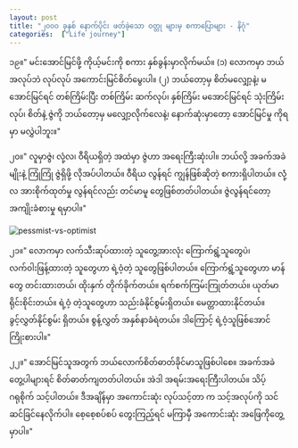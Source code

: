 ```yaml
---
layout: post
title: "၂၀၀၀ ခုနှစ် နောက်ပိုင်း ဖတ်ခဲ့သော ဝတ္တု များမှ စကာပြောများ - နိဂုံ"
categories:  ["Life journey"]
---
```


၁၉။"  မင်းအောင်မြင်ဖို့ ကိုယ့်မင်းကို စကား နှစ်ခွန်းမှာလိုက်မယ်။ (၁) လောကမှာ ဘယ်အလုပ်ဘဲ လုပ်လုပ် အကောင်းမြင်စိတ်မွေးပါ။ (၂) ဘယ်တော့မှ စိတ်မလျှော့နဲ့၊ မအောင်မြင်ရင် တစ်ကြိမ်းပြီး တစ်ကြိမ်း ဆက်လုပ်၊ နှစ်ကြိမ်း မအောင်မြင်ရင် သုံးကြိမ်းလုပ်၊ စိတ်နဲ့ ဇွဲကို ဘယ်တော့မှ မလျှော့လိုက်လေနဲ့၊ နောက်ဆုံးမှာတော့ အောင်မြင်မှု ကိုရမှာ မလွှဲပါဘူး။"

၂၀။" လူမှာဇွဲ၊ လုံ့လ၊ ဝီရိယရှိတဲ့ အထဲမှာ ဇွဲဟာ အရေးကြီးဆုံးပါ။ ဘယ်လို့ အခက်အခဲမျိုးနဲ့ ကြုံကြုံ ဇွဲရှိဖို့ လိုအပ်ပါတယ်။ ဝီရိယ လွန်ရင် ကျွန်ဖြစ်ဆိုတဲ့ စကားရှိပါတယ်။ လုံံ့လ အားစိုက်ထုတ်မှု လွန်ရင်လည်း တင်မာမူ တွေဖြစ်တတ်ပါတယ်။ ဇွဲလွန်ရင်တော့ အကျိုးခံစားမှု ရမှာပါ။"

<!-- more -->
<img src="http://drive.google.com/uc?export=view&id=1QNK6r-jZSuAm5jdOkcuW0EP3smeqiMFb" alt="pessmist-vs-optimist">


၂၁။" လောကမှာ လက်သီးဆုပ်ထားတဲ့ သူတွေ့အားလုံး ကြောက်ရွံ့သူတွေပဲ၊ လက်ဝါးဖြန့်ထားတဲ့ သူတွေဟာ ရဲ့ဝံ့တဲ့ သူတွေဖြစ်ပါတယ်။ ကြောက်ရွံ့သူတွေဟာ မာန်တွေ တင်းထားတယ်၊ ထိုးနှက် တိုက်ခိုက်တယ်။ ရက်စက်ကြမ်းကြုတ်တယ်။ ယုတ်မာရိုင်းစိုင်းတယ်။ ရဲ့ဝံ့ တဲ့သူတွေဟာ သည်းခံနိုင်စွမ်းရှိတယ်။ မေတ္တာထားနိုင်တယ်။ ခွင့်လွှတ်နိုင်စွမ်း ရှိတယ်။ စွန့်လွှတ် အနှစ်နာခံရဲတယ်။ ဒါကြောင့် ရဲ့ဝံ့သူဖြစ်အောင် ကြိုးစားပါ။"

၂၂။" အောင်မြင်သူအတွက် ဘယ်လောက်စိတ်ဓာတ်ခိုင်မာသူဖြစ်ပါစေ။ အခက်အခဲ တွေ့ပါများရင် စိတ်ဓာတ်ကျတတ်ပါတယ်။ အဲဒါ အရမ်းအရေးကြီးပါတယ်။ သိပ့် ဂရုစိုက် သင့်ပါတယ်။ ဒီအချိန်မှာ အကောင်းဆုံး လုပ်သင့်တာ က သင့်အလုပ်ကို သင်ဆင်ခြင်နေလိုက်ပါ။ စေ့စေ့စပ်စပ် တွေးကြည့်ရင် မကြာမှီ အကောင်းဆုံး အဖြေကိုတွေ့မှာပါ။"
